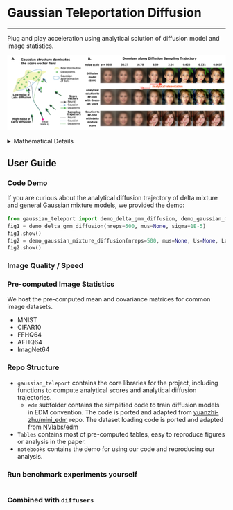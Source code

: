 # Gaussian Teleportation Diffusion
---

Plug and play acceleration using analytical solution of diffusion model and image statistics. 

![](media/Figure_Schematics.png)


<details>
<summary>Mathematical Details</summary>

The Gaussian Teleportation Diffusion process leverages analytical solutions of diffusion models combined with image statistics. Here are the key mathematical components:
$$$$

<img src="media/Figure_Schematics-01_main.png" width="800"/>

</details>


## User Guide
### Code Demo 




If you are curious about the analytical diffusion trajectory of delta mixture and general Gaussian mixture models, we provided the demo: 
```python
from gaussian_teleport import demo_delta_gmm_diffusion, demo_gaussian_mixture_diffusion
fig1 = demo_delta_gmm_diffusion(nreps=500, mus=None, sigma=1E-5)
fig1.show()
fig2 = demo_gaussian_mixture_diffusion(nreps=500, mus=None, Us=None, Lambdas=None)
fig2.show()
```

### Image Quality / Speed


### Pre-computed Image Statistics
We host the pre-computed mean and covariance matrices for common image datasets. 

* MNIST
* CIFAR10
* FFHQ64
* AFHQ64
* ImagNet64

### Repo Structure 
- `gaussian_teleport` contains the core libraries for the project, including functions to compute analytical scores and analytical diffusion trajectories. 
    - `edm` subfolder contains the simplified code to train diffusion models in EDM convention. The code is ported and adapted from [yuanzhi-zhu/mini_edm](https://github.com/yuanzhi-zhu/mini_edm) repo. The dataset loading code is ported and adapted from [NVlabs/edm](https://github.com/NVlabs/edm/blob/main/training/dataset.py)
- `Tables` contains most of pre-computed tables, easy to reproduce figures or analysis in the paper. 
- `notebooks` contains the demo for using our code and reproducing our analysis. 


### Run benchmark experiments yourself
```python

```

### Combined with `diffusers`

